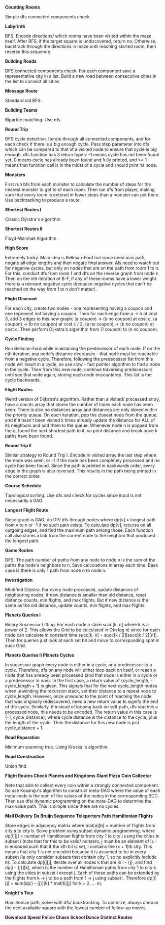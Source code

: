 **Counting Rooms**

Simple dfs connected components check.

**Labyrinth**

BFS. Encode directions/ which rooms have been visited within the maze itself. After BFS, if the 
target square is undiscovered, return no. Otherwise, backtrack through the directions in maze
until reaching started room, then reverse this sequence.

**Building Roads**

DFS connected components check. For each component save a representative city in a list.
Build a new road between consecutive cities in the list to connect all cities.

**Message Route**

Standard old BFS.

**Building Teams**

Bipartite matching. Use dfs.

**Round Trip**

DFS cycle detection. Iterate through all connected components, and for each check if there is
a big enough cycle. Pass step parameter into dfs which can be compared to that of a visited node
to ensure that cycle is big enough. dfs function has 3 return types: -1 means cycle has not been
found yet, 0 means cycle has already been found and fully printed, and >= 1 means that function
call is in the midst of a cycle and should print its node.

**Monsters**

First run bfs from each monster to calculate the number of steps for the nearest monster to get
to of each room. Then run dfs from player, making sure that every room is entered in fewer steps
than a monster can get there. Use backtracking to produce a route.

**Shortest Routes I**

Classic Dijkstra's algorithm.

**Shortest Routes II**

Floyd-Warshall Algorithm.


**High Score**

Extremely tricky. Main idea is Bellman-Ford but since need max path, negate all edge lengths 
and then negate final answer. Als need to watch out for negative cycles, but only on nodes
that are on the path from room 1 to n. For this, conduct dfs from room 1 and dfs on the 
reverse graph from node n. Then on the nth iteration of B-F, if any of these rooms have a
lower weight there is a relevant negative cycle (because negative cycles that can't be
reached on the way from 1 to n don't matter).


**Flight Discount**

For each city, create two nodes - one representing having a coupon and one represent not having
a coupon. Then for each edge from a -> b at cost 3, add 3 edges to this new graph: (a coupon) 
-> (b no coupon) at cost c, (a coupon) -> (b no coupon) at cost c / 2, (a no coupon) ->
(b no coupon) at cost c. Then perform Dijkstra's algorithm from (1 coupon) to (n no coupon).


**Cycle Finding**

Run Bellman-Ford while maintaining the predecessor of each node. If on the nth iteration, 
any node's distance decreases - that node must be reachable from a negative cycle.
Therefore, following the predecessor list from this node will result in a cycle, so use 
slow - fast pointer algorithm to find a node in the cycle. Then from this new node, continue
traversing predecessors until see that node again, storing each node encountered. This
list is the cycle backwards. 


**Flight Routes**

Weird version of Dijkstra's algorithm. Rather than a visited/ processed array, have a counts
array that stores the number of times each node has been seen. There is also no distances array
and distances are only stored within the priority queue. On each iteration, pop the closest node
from the queue, and if it hasn't been visited k times already update the distance for ALL of its
neighbors and add them to the queue. Whenever node n is popped from the q, found the next shortest
path to it, so print distance and break once k paths have been found.

**Round Trip II**

Similar strategy to Round Trip I. Encode in visited array the last step where the node was seen, or -1
if the node has been completely processed and no cycle has been found. Since the path is printed in
backwards order, every edge in the graph is also reversed. This results in the path being printed
in the correct order. 

**Course Schedule**

Topological sorting. Use dfs and check for cycles since input is not necessarily a DAG.

**Longest Flight Route**

Since graph is DAG, do DP/ dfs through nodes where dp[v] = longest path from v to n or -1 if 
no such path exists. To calculate dp[v], recurse on all outgoing edges, and find the maximum
path among those. Each function call also stores a link from the current node to the neighbor
that produced the longest path. 

**Game Routes**

DFS. The path number of paths from any node to node n is the sum of the paths the 
node's neighbors to n. Save calculations in array each time. Base case is there 
is only 1 path from node n to node n.

**Investigation**

Modified Dijkstra. For every node processed, update distances of neighboring nodes. If new distance
is smaller than old distance, reset distance counts, min flights, and max flights. But if new 
distance is the same as the old distance, update counts, min flights, and max flights.

**Planets Queries I**

Binary Successor Lifting. For each node n store succ[k, n] where k is a power of 2. This allows 
the Grid to be calculated in O(n log n) since for each node can calculate in constant time 
succ[k, n] = succ[k / 2][succ[k / 2][n]]. Then for queries just look at each set bit and
move to corresponding spot in succ Grid. 

**Planets Queries II**
**Planets Cycles**

In successor graph every node is either in a cycle, or a predecessor to a cycle. Therefore,
dfs on any node will either loop back on itself, or reach a node that has already been
processed (and that node is either in a cycle or a predecessor to one). In the first case,
a return value of {cycle_length, -cycle_length + 1} is given. This signals that for the next
cycle_length nodes when unwinding the recursion stack, set their distance to a repeat node to
cycle_length. However, once unwound to the point of reaching the node that was originally
rediscovered, need a new return value to signify the end of the cycle. Similarly, if
instead of looping back on self path, dfs reaches a processed node, this needs to be encoded.
The return value in this case is {-1, cycle_distance}, where cycle distance is the distance
to the cycle, plus the length of the cycle. Then the distance for this new node is just
cycle_distance + 1.


**Road Reparation**

Minimum spanning tree. Using Kruskal's algorithm.

**Road Construction**

Union find. 

**Flight Routes Check**
**Planets and Kingdoms**
**Giant Pizza**
**Coin Collector**

Note that able to collect every coin within a strongly connected component. So use Kosaraju's 
algorithm to construct meta-DAG where the value of each meta-node is the sum of the values of 
the nodes in the corresponding SCC. Then use dfs/ dynamic programming on the meta-DAG to 
determine the max value path. This is simple since there are no cycles.

**Mail Delivery**
**De Bruijn Sequence**
**Teleporters Path**
**Hamiltonian Flights**

Store edges in adjacency matrix where mat[a][b] = number of flights from city a to city b. Solve
problem using subset dynamic programming, where dp[i][j] = number of Hamiltonian flights from city
1 to city j using the cities in subset i (note that for this to be valid/ nonzero, j must be an
element of i). i is encoded such that if the xth bit is set, i contains the (x + 1)th city. This 
means that city 1 is not encoded because it is assumed to be in every subset (ie only consider 
subsets that contain city 1, so no explicitly include it). To calculate dp[i][j], iterate over
all nodes k that are in i - {j}, and find dp[i - {j}][k], which is the number of Hamiltonian
paths from city 1 to city k using the cities in subset i except j. Each of these paths can be
extended by the flights from k -> j to be a path from 1 -> j using subset i. Therefore
dp[i][j] = sum(dp[i - {j}][k] * mat[k][j] for k = 2, ... n).

**Knight's Tour**

Hamiltonian path, solve with dfs/ backtracking. To optimize, always choose the next available
square with the fewest number of follow-up moves. 

**Download Speed**
**Police Chase**
**School Dance**
**Distinct Routes**